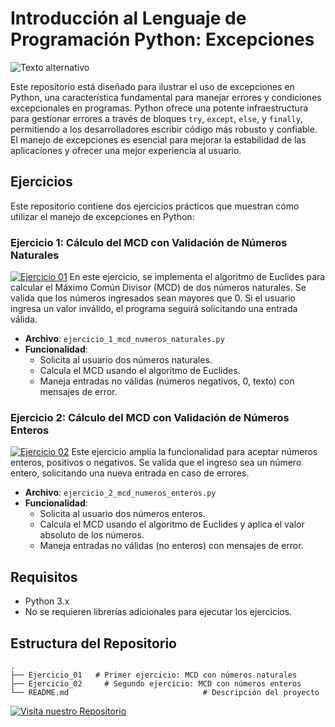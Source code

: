 # Introducción al Lenguaje de Programación Python: Excepciones
![Texto alternativo](https://aimlc-iitd.netlify.app/static/4650c83fda861c4ab6275175573643a1/361cf/featured_python.png)

Este repositorio está diseñado para ilustrar el uso de excepciones en Python, una característica fundamental para manejar errores y condiciones excepcionales en programas. Python ofrece una potente infraestructura para gestionar errores a través de bloques `try`, `except`, `else`, y `finally`, permitiendo a los desarrolladores escribir código más robusto y confiable. El manejo de excepciones es esencial para mejorar la estabilidad de las aplicaciones y ofrecer una mejor experiencia al usuario.

## Ejercicios

Este repositorio contiene dos ejercicios prácticos que muestran cómo utilizar el manejo de excepciones en Python:
### Ejercicio 1: Cálculo del MCD con Validación de Números Naturales
[![Ejercicio 01](https://img.shields.io/badge/Visitar_Repositorio-%23007bff.svg?style=flat&logo=github&logoColor=white)](https://github.com/tu-usuario/tu-repositorio)
En este ejercicio, se implementa el algoritmo de Euclides para calcular el Máximo Común Divisor (MCD) de dos números naturales. Se valida que los números ingresados sean mayores que 0. Si el usuario ingresa un valor inválido, el programa seguirá solicitando una entrada válida.

- **Archivo**: `ejercicio_1_mcd_numeros_naturales.py`
- **Funcionalidad**: 
  - Solicita al usuario dos números naturales.
  - Calcula el MCD usando el algoritmo de Euclides.
  - Maneja entradas no válidas (números negativos, 0, texto) con mensajes de error.

### Ejercicio 2: Cálculo del MCD con Validación de Números Enteros
[![Ejercicio 02](https://img.shields.io/badge/Visitar_Repositorio-%23007bff.svg?style=flat&logo=github&logoColor=white)](https://github.com/tu-usuario/tu-repositorio)
Este ejercicio amplía la funcionalidad para aceptar números enteros, positivos o negativos. Se valida que el ingreso sea un número entero, solicitando una nueva entrada en caso de errores.

- **Archivo**: `ejercicio_2_mcd_numeros_enteros.py`
- **Funcionalidad**:
  - Solicita al usuario dos números enteros.
  - Calcula el MCD usando el algoritmo de Euclides y aplica el valor absoluto de los números.
  - Maneja entradas no válidas (no enteros) con mensajes de error.

## Requisitos

- Python 3.x
- No se requieren librerías adicionales para ejecutar los ejercicios.

## Estructura del Repositorio

```plaintext
.
├── Ejercicio_01   # Primer ejercicio: MCD con números naturales
├── Ejercicio_02     # Segundo ejercicio: MCD con números enteros
└── README.md                              # Descripción del proyecto
```
[![Visita nuestro Repositorio](https://img.shields.io/badge/Visitar_Repositorio-%23007bff.svg?style=flat&logo=github&logoColor=white)](https://github.com/tu-usuario/tu-repositorio)
